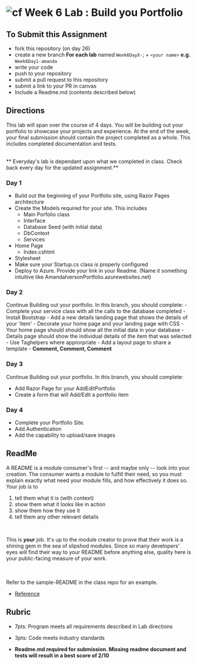 ![cf](http://i.imgur.com/7v5ASc8.png) Week 6 Lab : Build you Portfolio
=====================================

## To Submit this Assignment
- fork this repository (on day 26)
- create a new branch **For each lab** named `Week6DayX-`; + `<your name>` **e.g.** `Week6Day1-amanda`
- write your code
- push to your repository
- submit a pull request to this repository
- submit a link to your PR in canvas
- Include a Readme.md (contents described below)

## Directions
This lab will span over the course of 4 days. You will be building out your portfolio to showcase your projects
and experience. At the end of the week, your final submission should contain the project completed as a whole. This includes
completed documentation and tests. 
<br /> <br />

** Everyday's lab is dependant upon what we completed in class. Check back every day for the updated assignment.**

### Day 1
- Build out the beginning of your Portfolio site, using Razor Pages architecture
- Create the Models required for your site. This includes
	- Main Porfolio class
	- Interface
	- Database Seed (with initial data)
	- DbContext
	- Services
- Home Page
	- Index.cshtml
- Stylesheet
- Make sure your Startup.cs class is properly configured
- Deploy to Azure. Provide your link in your Readme. (Name it something intuitive like AmandaIversonPortfolio.azurewebsites.net)

### Day 2
Continue Building out your portfolio. In this branch, you should complete:
	- Complete your service class with all the calls to the database completed
	- Install Bootstrap
	- Add a new details landing page that shows the details of your 'item'
	- Decorate your home page and your landing page with CSS
	- Your home page should should show all the initial data in your database
	- Details page should show the individual details of the item that was selected
	- Use Taghelpers where approrpriate
	- Add a layout page to share a template
	- **Comment, Comment, Comment**


### Day 3
Continue Building out your portfolio. In this branch, you should complete:
- Add Razor Page for your AddEditPortfolio
- Create a form that will Add/Edit a portfolio item


### Day 4
- Complete your Portfolio Site.
- Add Authentication
- Add the capability to upload/save images


## ReadMe
A README is a module consumer's first -- and maybe only -- look into your creation. The consumer wants a module to fulfill their need, so you must explain exactly what need your module fills, and how effectively it does so.
<br />
Your job is to

1. tell them what it is (with context)
2. show them what it looks like in action
3. show them how they use it
4. tell them any other relevant details
<br />

This is ***your*** job. It's up to the module creator to prove that their work is a shining gem in the sea of slipshod modules. Since so many developers' eyes will find their way to your README before anything else, quality here is your public-facing measure of your work.

<br /> <br /> Refer to the sample-README in the class repo for an example. 
- [Reference](https://github.com/noffle/art-of-readme)

## Rubric
- 7pts: Program meets all requirements described in Lab directions
- 3pts: Code meets industry standards

- **Readme.md required for submission. Missing readme document and tests will result in a best score of 2/10**
